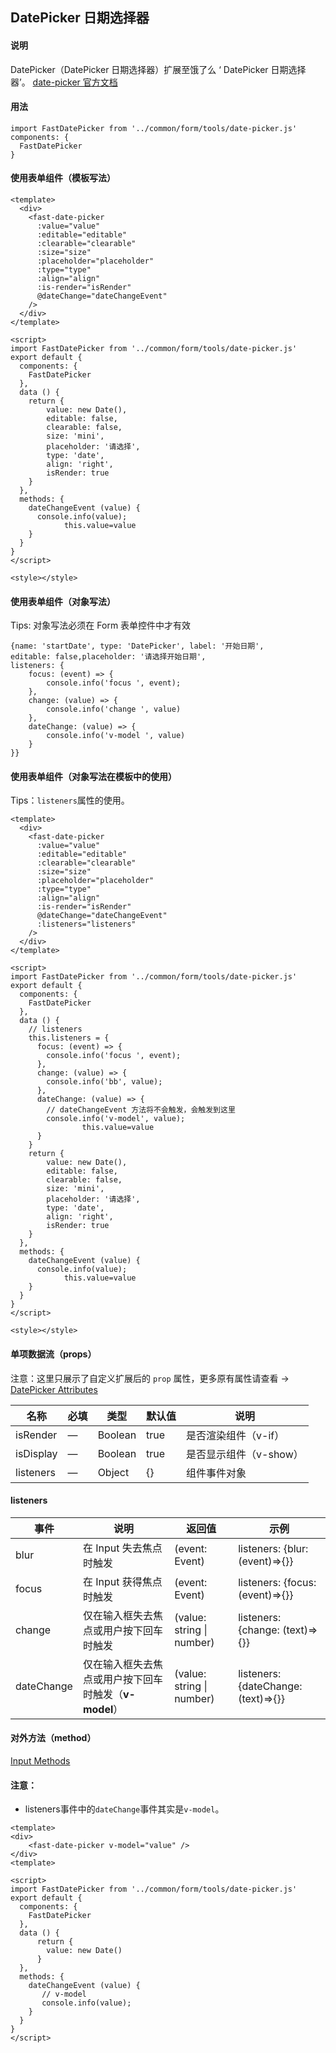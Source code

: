 ## DatePicker 日期选择器

#### 说明
DatePicker（DatePicker 日期选择器）扩展至饿了么 ‘ DatePicker 日期选择器’。
[date-picker 官方文档](https://element.eleme.cn/#/zh-CN/component/date-picker)

#### 用法

```
import FastDatePicker from '../common/form/tools/date-picker.js'
components: {
  FastDatePicker
}
```

#### 使用表单组件（模板写法）

```
<template>
  <div>
    <fast-date-picker
      :value="value"
      :editable="editable"
      :clearable="clearable"
      :size="size"
      :placeholder="placeholder"
      :type="type"
      :align="align"
      :is-render="isRender"
      @dateChange="dateChangeEvent"
    />
  </div>
</template>

<script>
import FastDatePicker from '../common/form/tools/date-picker.js'
export default {
  components: {
    FastDatePicker
  },
  data () {
    return {
        value: new Date(),
        editable: false,
        clearable: false,
        size: 'mini',
        placeholder: '请选择',
        type: 'date',
        align: 'right',
        isRender: true
    }
  },
  methods: {
    dateChangeEvent (value) {
      console.info(value);
			this.value=value
    }
  }
}
</script>

<style></style>

```

#### 使用表单组件（对象写法）

Tips: 对象写法必须在 Form 表单控件中才有效

```
{name: 'startDate', type: 'DatePicker', label: '开始日期',
editable: false,placeholder: '请选择开始日期',
listeners: {
    focus: (event) => {
        console.info('focus ', event);
    },
    change: (value) => {
        console.info('change ', value)
    },
    dateChange: (value) => {
        console.info('v-model ', value)
    }
}}
```

#### 使用表单组件（对象写法在模板中的使用）

Tips：`listeners`属性的使用。

```
<template>
  <div>
    <fast-date-picker
      :value="value"
      :editable="editable"
      :clearable="clearable"
      :size="size"
      :placeholder="placeholder"
      :type="type"
      :align="align"
      :is-render="isRender"
      @dateChange="dateChangeEvent"
      :listeners="listeners"
    />
  </div>
</template>

<script>
import FastDatePicker from '../common/form/tools/date-picker.js'
export default {
  components: {
    FastDatePicker
  },
  data () {
    // listeners
    this.listeners = {
      focus: (event) => {
        console.info('focus ', event);
      },
      change: (value) => {
        console.info('bb', value);
      },
      dateChange: (value) => {
        // dateChangeEvent 方法将不会触发，会触发到这里
        console.info('v-model', value);
				this.value=value
      }
    }
    return {
        value: new Date(),
        editable: false,
        clearable: false,
        size: 'mini',
        placeholder: '请选择',
        type: 'date',
        align: 'right',
        isRender: true
    }
  },
  methods: {
    dateChangeEvent (value) {
      console.info(value);
			this.value=value
    }
  }
}
</script>

<style></style>
```



#### 单项数据流（props）

注意：这里只展示了自定义扩展后的 `prop` 属性，更多原有属性请查看 -> [DatePicker Attributes](https://element.eleme.cn/#/zh-CN/component/date-picker#attributes)

名称 | 必填 | 类型 | 默认值 | 说明
---|---|---|---|---
isRender | — | Boolean |  true | 是否渲染组件（v-if）
isDisplay | — | Boolean |  true | 是否显示组件（v-show）
listeners | — | Object |  {} | 组件事件对象

#### listeners

事件 | 说明 | 返回值 | 示例
---|---|---|---
blur | 在 Input 失去焦点时触发 | (event: Event) | listeners: {blur: (event)=>{}}
focus | 在 Input 获得焦点时触发 | (event: Event) | listeners: {focus: (event)=>{}}
change | 仅在输入框失去焦点或用户按下回车时触发 | 	(value: string \| number) | listeners: {change: (text)=>{}}
dateChange | 仅在输入框失去焦点或用户按下回车时触发（**v-model**） | 	(value: string \| number) | listeners: {dateChange: (text)=>{}}

#### 对外方法（method）

[Input Methods](https://element.eleme.cn/#/zh-CN/component/date-picker#methods)

#### 注意：

- listeners事件中的`dateChange`事件其实是`v-model`。


```
<template>
<div>
    <fast-date-picker v-model="value" />
</div>
<template>

<script>
import FastDatePicker from '../common/form/tools/date-picker.js'
export default {
  components: {
    FastDatePicker  
  },
  data () {
      return {
        value: new Date()
      }
  },
  methods: {
    dateChangeEvent (value) {
       // v-model 
       console.info(value);
    }
  }
}
</script>
```
